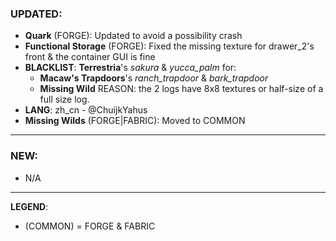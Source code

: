 ### UPDATED:
- **Quark** (FORGE): Updated to avoid a possibility crash
- **Functional Storage** (FORGE): Fixed the missing texture for drawer_2's front & the container GUI is fine
- **BLACKLIST**: **Terrestria**'s _sakura_ & _yucca_palm_ for:
    - **Macaw's Trapdoors**'s _ranch_trapdoor_ & _bark_trapdoor_
    - **Missing Wild**
    REASON: the 2 logs have 8x8 textures or half-size of a full size log.
- **LANG**: zh_cn - @ChuijkYahus
- **Missing Wilds** (FORGE|FABRIC): Moved to COMMON

---

### NEW:
- N/A

---

**LEGEND**:
- (COMMON) = FORGE & FABRIC